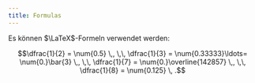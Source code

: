 ```yaml
---
title: Formulas
---
```


Es können $\LaTeX$-Formeln verwendet werden:

$$\dfrac{1}{2} = \num{0.5} \,, \,\, \dfrac{1}{3} = \num{0.33333}\ldots= \num{0.}\bar{3} \,, \,\, \dfrac{1}{7} = \num{0.}\overline{142857} \,, \,\, \dfrac{1}{8} = \num{0.125} \, .$$

